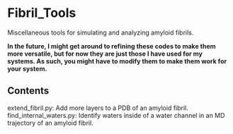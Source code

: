 # Fibril_Tools
Miscellaneous tools for simulating and analyzing amyloid fibrils.

**In the future, I might get around to refining these codes to make them more versatile, but for now they are just those I have used for my systems. As such, you might have to modify them to make them work for your system.**

## Contents
extend_fibril.py: Add more layers to a PDB of an amyloid fibril. 
find_internal_waters.py: Identify waters inside of a water channel in an MD trajectory of an amyloid fibril. 

